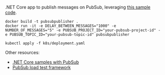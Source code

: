 .NET Core app to publish messages on PubSub, leveraging [this sample code](https://cloud.google.com/pubsub/docs/publisher#c).

```
docker build -t pubsubpublisher .
docker run -it -e DELAY_BETWEEN_MESSAGES="1000" -e NUMBER_OF_MESSAGES="5" -e PUBSUB_PROJECT_ID="your-pubsub-project-id" -e PUBSUB_TOPIC_ID="your-pubsub-topic-id" pubsubpublisher
```

```
kubectl apply -f k8s/deployment.yaml
```

Other resources:
- [.NET Core samples with PubSub](https://github.com/GoogleCloudPlatform/dotnet-docs-samples/tree/master/pubsub/api/Pubsub.Samples)
- [PubSub load test framework](https://github.com/GoogleCloudPlatform/pubsub/tree/master/load-test-framework/)